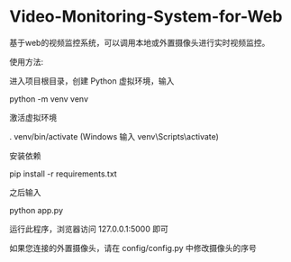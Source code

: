 # Video-Monitoring-System-for-Web
基于web的视频监控系统，可以调用本地或外置摄像头进行实时视频监控。

使用方法:

进入项目根目录，创建 Python 虚拟环境，输入

python -m venv venv

激活虚拟环境

. venv/bin/activate (Windows 输入 venv\Scripts\activate)

安装依赖

pip install -r requirements.txt

之后输入

python app.py

运行此程序，浏览器访问 127.0.0.1:5000 即可

如果您连接的外置摄像头，请在 config/config.py 中修改摄像头的序号
